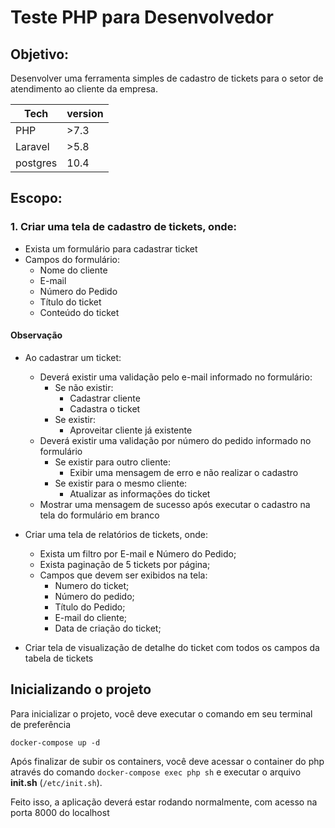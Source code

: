 # Teste PHP para Desenvolvedor

## Objetivo:
Desenvolver uma ferramenta simples de cadastro de tickets para o setor de atendimento ao cliente da empresa.

|Tech|version|
|---|---|
|PHP|>7.3|
|Laravel|>5.8|
|postgres|10.4|


## Escopo:
### 1. Criar uma tela de cadastro de tickets, onde:
- Exista um formulário para cadastrar ticket
- Campos do formulário:
	- Nome do cliente
	- E-mail
	- Número do Pedido
	- Título do ticket
	- Conteúdo do ticket

#### Observação
- Ao cadastrar um ticket:
	- Deverá existir uma validação pelo e-mail informado no formulário:
		- Se não existir:
			- Cadastrar cliente
			- Cadastra o ticket
		- Se existir:
			- Aproveitar cliente já existente
	- Deverá existir uma validação por número do pedido informado no formulário
		- Se existir para outro cliente:
			- Exibir uma mensagem de erro e não realizar o cadastro
		- Se existir para o mesmo cliente:
			- Atualizar as informações do ticket
	- Mostrar uma mensagem de sucesso após executar o cadastro na tela do formulário em branco

- Criar uma tela de relatórios de tickets, onde:
	- Exista um filtro por E-mail e Número do Pedido;
	- Exista paginação de 5 tickets por página;
	- Campos que devem ser exibidos na tela:
		- Numero do ticket;
		- Número do pedido;
		- Título do Pedido;
		- E-mail do cliente;
		- Data de criação do ticket;
- Criar tela de visualização de detalhe do ticket com todos os campos da tabela de tickets

## Inicializando o projeto
Para inicializar o projeto, você deve executar o comando em seu terminal de preferência
```
docker-compose up -d
```

Após finalizar de subir os containers, você deve acessar o container do php através do comando `docker-compose exec php sh` e executar o arquivo **init.sh** (`/etc/init.sh`).

Feito isso, a aplicação deverá estar rodando normalmente, com acesso na porta 8000 do localhost
